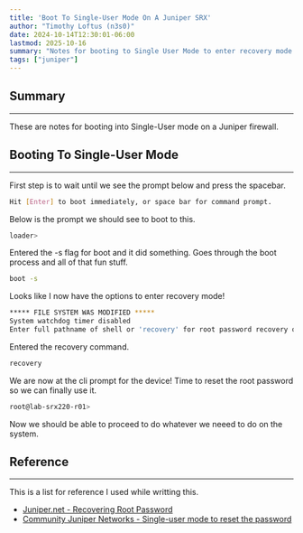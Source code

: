 ```yaml
---
title: 'Boot To Single-User Mode On A Juniper SRX'
author: "Timothy Loftus (n3s0)"
date: 2024-10-14T12:30:01-06:00
lastmod: 2025-10-16
summary: "Notes for booting to Single User Mode to enter recovery mode on a Juniper SRX."
tags: ["juniper"]
---
```


## Summary
---

These are notes for booting into Single-User mode on a Juniper firewall.

## Booting To Single-User Mode
---

First step is to wait until we see the prompt below and press the spacebar.

```sh
Hit [Enter] to boot immediately, or space bar for command prompt.
```

Below is the prompt we should see to boot to this.

```sh
loader>
```

Entered the -s flag for boot and it did something. Goes through the boot process
and all of that fun stuff.

```sh
boot -s
```

Looks like I now have the options to enter recovery mode!

```sh
***** FILE SYSTEM WAS MODIFIED *****
System watchdog timer disabled
Enter full pathname of shell or 'recovery' for root password recovery or RETURN for /bin/sh:
```

Entered the recovery command.

```sh
recovery
```

We are now at the cli prompt for the device! Time to reset the root password so
we can finally use it.

```sh
root@lab-srx220-r01>
```

Now we should be able to proceed to do whatever we neeed to do on the system.


## Reference
---

This is a list for reference I used while writting this.

- [Juniper.net - Recovering Root Password](https://www.juniper.net/documentation/us/en/software/junos/user-access/topics/topic-map/recovering-root-password.html)
- [Community Juniper Networks - Single-user mode to reset the password](https://community.juniper.net/discussion/single-user-mode-to-reset-the-password)
